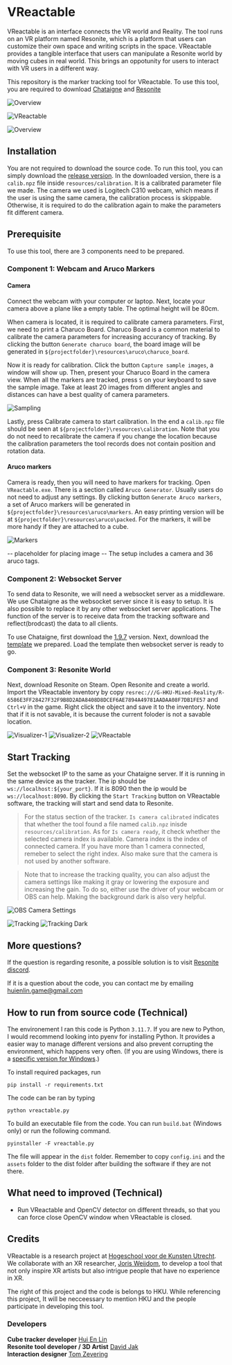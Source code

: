# VReactable

VReactable is an interface connects the VR world and Reality. The tool runs on an VR platform named Resonite, which is a platform that users can customize their own space and writing scripts in the space. VReactable provides a tangible interface that users can manipulate a Resonite world by moving cubes in real world. This brings an oppotunity for users to interact with VR users in a different way.

This repository is the marker tracking tool for VReactable. To use this tool, you are required to download [Chataigne](https://github.com/willake/vreactable) and [Resonite](https://store.steampowered.com/app/2519830/Resonite/)

![Overview](./assets/readme/overview_optimized.gif)

![VReactable](./assets/readme/vreactable-python_optimized.gif)

![Overview](./assets/readme/overview.PNG)

## Installation

You are not required to download the source code. To run this tool, you can simply download the [release version](https://github.com/willake/vreactable/releases/). In the downloaded version, there is a `calib.npz` file inside `resources/calibration`. It is a calibrated parameter file we made. The camera we used is Logitech C310 webcam, which means if the user is using the same camera, the calibration process is skippable. Otherwise, it is required to do the calibration again to make the parameters fit different camera.

## Prerequisite

To use this tool, there are 3 components need to be prepared.

### Component 1: Webcam and Aruco Markers

#### Camera

Connect the webcam with your computer or laptop. Next, locate your camera above a plane like a empty table. The optimal height will be 80cm.

When camera is located, it is required to calibrate camera parameters. First, we need to print a Charuco Board. Charuco Board is a common material to calibrate the camera parameters for increasing accurancy of tracking. By clicking the button `Generate charuco board`, the board image will be generated in `${projectfolder}\resources\aruco\charuco_board`.

Now it is ready for calibration. Click the button `Capture sample images`, a window will show up. Then, present your Charuco Board in the camera view. When all the markers are tracked, press `S` on your keyboard to save the sample image. Take at least 20 images from different angles and distances can have a best quality of camera parameters.

![Sampling](./assets/readme/sampling_optimized.gif)

Lastly, press Calibrate camera to start calibration. In the end a `calib.npz` file should be seen at `${projectfolder}\resources\calibration`. Note that you do not need to recalibrate the camera if you change the location because the calibration parameters the tool records does not contain position and rotation data.

#### Aruco markers

Camera is ready, then you will need to have markers for tracking. Open `VReactable.exe`. There is a section called `Aruco Generator`. Usually users do not need to adjust any settings. By clicking button `Generate Aruco markers`, a set of Aruco markers will be generated in `${projectfolder}\resources\aruco\markers`. An easy printing version will be at `${projectfolder}\resources\aruco\packed`. For the markers, it will be more handy if they are attached to a cube.

![Markers](./assets/readme/markers.png)

-- placeholder for placing image --
The setup includes a camera and 36 aruco tags.

### Component 2: Websocket Server

To send data to Resonite, we will need a websocket server as a middleware. We use Chataigne as the websocket server since it is easy to setup. It is also possible to replace it by any other websocket server applications. The function of the server is to receive data from the tracking software and reflect(brodcast) the data to all clients.

To use Chataigne, first download the [1.9.7](https://benjamin.kuperberg.fr/chataigne/user/data/Chataigne-win-x64-1.9.7.exe) version. Next, download the [template](https://drive.google.com/file/d/11mTlseGczexTcRwXIAMDaV-fiIk-UgM_/view?usp=drive_link) we prepared. Load the template then websocket server is ready to go.

### Component 3: Resonite World

Next, download Resonite on Steam. Open Resonite and create a world. Import the VReactable inventory by copy `resrec:///G-HKU-Mixed-Reality/R-6586E3FF28427F32F9B8D2ADA8408D8DCEF6AE7894A49781AADAA08F7DB1FE57` and `Ctrl+V` in the game. Right click the object and save it to the inventory. Note that if it is not savable, it is because the current foloder is not a savable location.

![Visualizer-1](./assets/readme/visualizer-1_optimized.gif)
![Visualizer-2](./assets/readme/visualizer-2_optimized.gif)
![VReactable](./assets/readme/vreactable-tool_optimized.gif)

## Start Tracking

Set the websocket IP to the same as your Chataigne server. If it is running in the same device as the tracker. The ip should be `ws://localhost:${your_port}`. If it is 8090 then the ip would be `ws://localhost:8090`. By clicking the `Start Tracking` button on VReactable software, the tracking will start and send data to Resonite.

> For the status section of the tracker. `Is camera calibrated` indicates that whether the tool found a file named `calib.npz` inisde `resources/calibration`. As for `Is camera ready`, it check whether the selected camera index is available. Camera index is the index of connected camera. If you have more than 1 camera connected, remeber to select the right index. Also make sure that the camera is not used by another software.

> Note that to increase the tracking quality, you can also adjust the camera settings like making it gray or lowering the exposure and increasing the gain. To do so, either use the driver of your webcam or OBS can help. Making the background dark is also very helpful.

![OBS Camera Settings](./assets/readme/obs.png)

![Tracking](./assets/readme/tracking_optimized.gif)
![Tracking Dark](./assets/readme/tracking_dark_optimized.gif)

## More questions?

If the question is regarding resonite, a possible solution is to visit [Resonite discord](https://discord.gg/resonite).

If it is a question about the code, you can contact me by emailing huienlin.game@gmail.com

## How to run from source code (Technical)

The environement I ran this code is Python `3.11.7`. If you are new to Python, I would recommend looking into pyenv for installing Python. It provides a easier way to manage different versions and also prevent corrupting the environment, which happens very often. (If you are using Windows, there is a [specific version for Windows](https://github.com/pyenv-win/pyenv-win).)

To install required packages, run

```
pip install -r requirements.txt
```

The code can be ran by typing

```
python vreactable.py
```

To build an executable file from the code. You can run `build.bat` (Windows only) or run the following command.

```
pyinstaller -F vreactable.py
```

The file will appear in the `dist` folder. Remember to copy `config.ini` and the `assets` folder to the dist folder after building the software if they are not there.

## What need to improved (Technical)

- Run VReactable and OpenCV detector on different threads, so that you can force close OpenCV window when VReactable is closed.

## Credits
VReactable is a research project at [Hogeschool voor de Kunsten Utrecht](https://www.hku.nl/). We collaborate with an XR researcher, [Joris Weijdom](https://www.hku.nl/en/research/professorships/performative-creative-processes/phd-research-joris-weijdom), to develop a tool that not only inspire XR artists but also intrigue people that have no experience in XR.  

The right of this project and the code is belongs to HKU. While referencing this project, It will be necceessary to mention HKU and the people participate in developing this tool.

### Developers
**Cube tracker developer** [Hui En Lin](https://hui-en.me)  <br>
**Resonite tool developer / 3D Artist** [David Jak](https://linktr.ee/Davidoo379)  <br>
**Interaction designer** [Tom Zevering](http://snuuf.com/)
